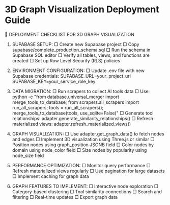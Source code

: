 # 3D Graph Visualization Deployment Guide

🚀 DEPLOYMENT CHECKLIST FOR 3D GRAPH VISUALIZATION

1. SUPABASE SETUP:
   □ Create new Supabase project
   □ Copy supabase/complete_production_schema.sql
   □ Run the schema in Supabase SQL editor
   □ Verify all tables, views, and functions are created
   □ Set up Row Level Security (RLS) policies

2. ENVIRONMENT CONFIGURATION:
   □ Update .env file with new Supabase credentials:
     SUPABASE_URL=your_project_url
     SUPABASE_KEY=your_service_role_key

3. DATA MIGRATION:
   □ Run scrapers to collect AI tools data
   □ Use: python -c "from database.universal_merger import merge_tools_to_database; from scrapers.all_scrapers import run_all_scrapers; tools = run_all_scrapers(); merge_tools_to_database(tools, use_sqlite=False)"
   □ Generate tool relationships: adapter.generate_similarity_relationships()
   □ Refresh materialized views: adapter.refresh_materialized_views()

4. GRAPH VISUALIZATION:
   □ Use adapter.get_graph_data() to fetch nodes and edges
   □ Implement 3D visualization using Three.js or similar
   □ Position nodes using graph_position JSONB field
   □ Color nodes by domain using node_color field
   □ Size nodes by popularity using node_size field

5. PERFORMANCE OPTIMIZATION:
   □ Monitor query performance
   □ Refresh materialized views regularly
   □ Use pagination for large datasets
   □ Implement caching for graph data

6. GRAPH FEATURES TO IMPLEMENT:
   □ Interactive node exploration
   □ Category-based clustering
   □ Tool similarity connections
   □ Search and filtering
   □ Real-time updates
   □ Export graph data
